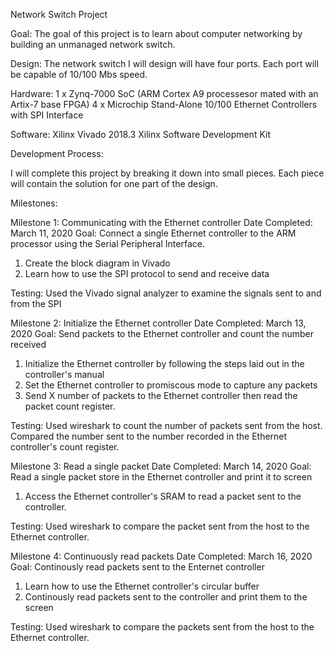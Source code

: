 Network Switch Project

Goal:
The goal of this project is to learn about computer networking by building an unmanaged network switch.

Design:
The network switch I will design will have four ports.  Each port will be capable of 10/100 Mbs speed.

Hardware:
1 x Zynq-7000 SoC (ARM Cortex A9 processesor mated with an Artix-7 base FPGA)
4 x Microchip Stand-Alone 10/100 Ethernet Controllers with SPI Interface

Software:
Xilinx Vivado 2018.3
Xilinx Software Development Kit

Development Process:

I will complete this project by breaking it down into small pieces.  Each piece will contain the solution for one part of the design.

Milestones:

Milestone 1: Communicating with the Ethernet controller
Date Completed: March 11, 2020
Goal: Connect a single Ethernet controller to the ARM processor using the Serial Peripheral Interface.
1. Create the block diagram in Vivado
2. Learn how to use the SPI protocol to send and receive data

Testing:  Used the Vivado signal analyzer to examine the signals sent to and from the SPI

Milestone 2: Initialize the Ethernet controller
Date Completed: March 13, 2020
Goal: Send packets to the Ethernet controller and count the number received
1. Initialize the Ethernet controller by following the steps laid out in the controller's manual
2. Set the Ethernet controller to promiscous mode to capture any packets
3. Send X number of packets to the Ethernet controller then read the packet count register.

Testing:  Used wireshark to count the number of packets sent from the host.  Compared the number sent to the number recorded in the Ethernet controller's count register.

Milestone 3: Read a single packet
Date Completed: March 14, 2020
Goal: Read a single packet store in the Ethernet controller and print it to screen
1. Access the Ethernet controller's SRAM to read a packet sent to the controller.

Testing:  Used wireshark to compare the packet sent from the host to the Ethernet controller.

Milestone 4: Continuously read packets
Date Completed: March 16, 2020
Goal: Continously read packets sent to the Enternet controller
1. Learn how to use the Ethernet controller's circular buffer
2. Continously read packets sent to the controller and print them to the screen

Testing:  Used wireshark to compare the packets sent from the host to the Ethernet controller.



